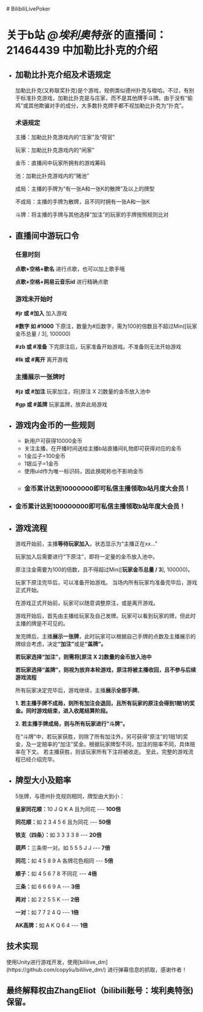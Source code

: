 <p># BilibiliLivePoker</p>
<h1>关于b站 <em>@埃利奥特张</em> 的直播间：21464439 中加勒比扑克的介绍</h1>
<ul>
<li>
<h2>加勒比扑克介绍及术语规定</h2>
<p>加勒比扑克(又称联奖扑克)是个游戏，规例类似德州扑克与梭哈。不过，有别于标准扑克游戏，加勒比扑克是与庄家，而不是其他牌手斗牌。由于没有&ldquo;偷鸡&rdquo;或其他欺骗对手的成分，大多数扑克牌手都不视加勒比扑克为&ldquo;扑克&rdquo;。</p>
<h3>术语规定</h3>
<p>主播：加勒比扑克游戏内的&ldquo;庄家&rdquo;及&ldquo;荷官&rdquo;</p>
<p>玩家：加勒比扑克游戏内的&ldquo;闲家&rdquo;</p>
<p>金币：直播间中玩家所拥有的游戏筹码</p>
<p>池：加勒比扑克游戏内的&ldquo;赌池&rdquo;</p>
<p>成局：主播的手牌为&ldquo;有一张A和一张K的散牌&rdquo;及以上的牌型</p>
<p>不成局：主播的手牌为散牌，且不同时拥有一张A和一张K</p>
<p>斗牌：将主播的手牌与其他选择&ldquo;加注&rdquo;的玩家的手牌按照规则比对</p>
</li>
<li>
<h2>直播间中游玩口令</h2>
<h3>任意时刻</h3>
<p><strong>点歌+空格+歌名</strong> 进行点歌，也可以加上歌手哦</p>
<p><strong>点歌+空格+网易云音乐id</strong> 进行精确点歌</p>
<h3>游戏未开始时</h3>
<p><strong>#jr 或 #加入</strong> 加入游戏</p>
<p><strong>#数字 如 #1000</strong> 下原注，数量为#后数字，需为100的倍数且不超过Min([玩家金币总量 / 3], 100000)</p>
<p><strong>#zb 或 #准备</strong> 下完原注后，玩家准备开始游戏。不准备则无法开始游戏</p>
<p><strong>#lk 或 #离开</strong> 离开游戏</p>
<h3>主播展示一张牌时</h3>
<p><strong>#jz 或 #加注</strong> 玩家加注，将[原注 X 2]数量的金币放入池中</p>
<p><strong>#gp 或 #盖牌</strong> 玩家盖牌，放弃此局游戏</p>
</li>
<li>
<h2>游戏内金币的一些规则</h2>
<ul>
<li>新用户可获得10000金币</li>
<li>关注主播，在开播时间送给主播b站直播间礼物即可获得对应的金币</li>
<li>1金瓜子=100金币</li>
<li>1银瓜子=1金币</li>
<li>使用uid作为唯一标识码，因此换昵称也不影响金币</li>
<li>
<h3>金币累计达到10000000即可私信主播领取b站月度大会员！</h3>
</li>
  </ul>
<li>
<h3>金币累计达到100000000即可私信主播领取b站年度大会员！</h3>
</li>
<li>
<h2>游戏流程</h2>
<p>游戏开始前，主播<strong>等待玩家加入</strong>，状态显示为&ldquo;主播正在xx..."</p>
<p>玩家加入后需要进行&ldquo;下原注&rdquo;，即将一定量的金币放入池中。</p>
<p>原注注金需要为100的倍数，且不得超过Min([<strong>玩家金币总量 / 3</strong>], 100000)。</p>
<p>玩家下原注完毕后，可以准备开始游戏。 当场内所有玩家均准备完毕后，游戏正式开始。</p>
<p>在游戏正式开始前，玩家可以随意调整原注，或是离开游戏。</p>
<p>游戏开始后，首先由主播给玩家及自己发牌。玩家可以看到玩家的牌，但此时主播的牌是不可见的。</p>
<p>发完牌后，主播<strong>展示一张牌</strong>，此时玩家可以根据自己手牌的点数及主播展示的牌综合考虑，决定<strong>&ldquo;加注&rdquo;</strong>或是<strong>&ldquo;盖牌&rdquo;。</strong></p>
<p><strong>若玩家选择&ldquo;加注&rdquo;，则需将[<strong>原注 X 2</strong>]数量的金币放入池中</strong></p>
<p><strong>若玩家选择&ldquo;盖牌&rdquo;，则视为放弃本轮游戏，原注将被主播收回，且不参与后续游戏流程</strong></p>
<p>所有玩家决定完毕后，游戏继续，主播<strong>展示全部手牌</strong>。</p>
<p><strong>1. 若主播手牌不成局，则所有加注会退回，且所有玩家的原注会得到1赔1的奖金。同时游戏结束，进入收尾结算阶段。</strong></p>
<p><strong>2. 若主播手牌成局，则与所有玩家进行&ldquo;斗牌&rdquo;。</strong></p>
<p>在&ldquo;斗牌&rdquo;中，若玩家获胜，则除了所有加注外，另可获得&ldquo;原注&rdquo;的1赔1的奖金，及一定赔率的&ldquo;加注&rdquo;奖金。根据玩家牌型不同，加注的赔率不同，具体赔率在下文。 若主播获胜，则该玩家所有下注将被收走。 至此，完整的游戏流程已经介绍完毕。</p>
</li>
<li>
<h2>牌型大小及赔率</h2>
<p>5张牌，与德州扑克规则相同，牌型由大到小：</p>
<p><strong>皇家同花顺：</strong>10 J Q K A 且为同花 --- <strong>100倍</strong></p>
<p><strong>同花顺：</strong>如 2 3 4 5 6 且为同花 --- <strong>50倍</strong></p>
<p><strong>铁支（四条）：</strong>如 3 3 3 3 8 --- <strong>20倍</strong></p>
<p><strong>葫芦：</strong>三条带一对。如 5 5 5 J J --- <strong>7倍</strong></p>
<p><strong>同花：</strong>如 4 5 8 9 A 各牌花色相同 --- <strong>5倍</strong></p>
<p><strong>顺子：</strong>如 4 5 6 7 8 不同花 --- <strong>4倍</strong></p>
<p><strong>三条：</strong>如 6 6 6 9 A --- <strong>3倍</strong></p>
<p><strong>两对：</strong>如 2 2 5 5 K --- <strong>2倍</strong></p>
<p><strong>一对：</strong>如 7 7 2 4 Q --- <strong>1倍</strong></p>
<p><strong>AK高牌：</strong>如 A K Q 6 4 --- <strong>1倍</strong></p>
</li>
</ul>
<h2>技术实现</h2>
<p>使用Unity进行游戏开发，使用[bililive_dm](https://github.com/copyliu/bililive_dm/) 进行弹幕信息的抓取，感谢作者！</p>
</li>
</ul>
<h2>最终解释权由<strong>ZhangEliot</strong>（bilibili账号：<strong>埃利奥特张</strong>)保留。</h2>
